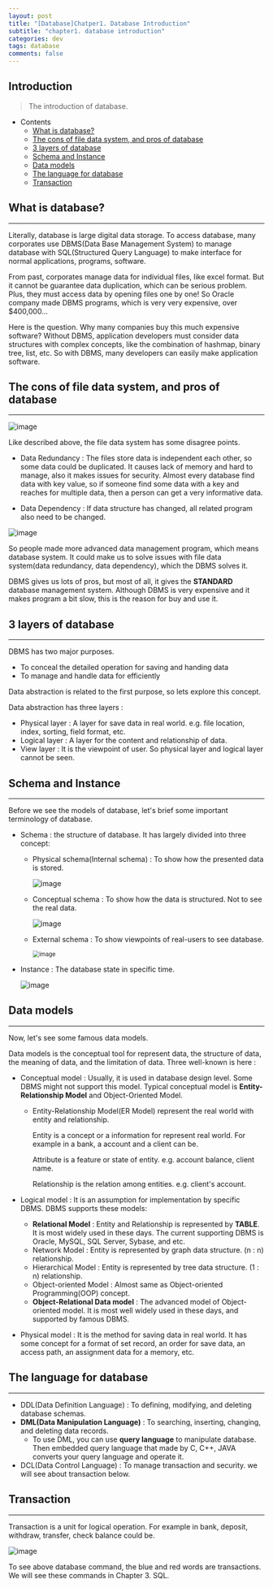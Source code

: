 ```yaml
---
layout: post
title: "[Database]Chatper1. Database Introduction"
subtitle: "chapter1. database introduction"
categories: dev
tags: database
comments: false
---
```


## Introduction
> The introduction of database.

- Contents
	- [What is database?](#what-is-database)
	- [The cons of file data system, and pros of database](#the-cons-of-file-data-system,-and-pros-of-database)
	- [3 layers of database](#3-layers-of-database)
	- [Schema and Instance](#schema-and-instance)
	- [Data models](#data-models)
  - [The language for database](#the-language-for-database)
  - [Transaction](#transaction)
  
## What is database?
---
Literally, database is large digital data storage. To access database, many corporates use DBMS(Data Base Management System) to manage database with SQL(Structured Query Language) to make interface for normal applications, programs, software.

From past, corporates manage data for individual files, like excel format. But it cannot be guarantee data duplication, which can be serious problem. Plus, they must access data by opening files one by one! So Oracle company made DBMS programs, which is very very expensive, over $400,000...

Here is the question. Why many companies buy this much expensive software? Without DBMS, application developers must consider data structures with complex concepts, like the combination of hashmap, binary tree, list, etc. So with DBMS, many developers can easily make application software.



## The cons of file data system, and pros of database
---
![image](https://github.com/yeosu623/yeosu623.github.io/assets/72304945/6e33da04-68c7-457b-b2eb-181315b0d726)

Like described above, the file data system has some disagree points.

- Data Redundancy : The files store data is independent each other, so some data could be duplicated. It causes lack of memory and hard to manage, also it makes issues for security. Almost every database find data with key value, so if someone find some data with a key and reaches for multiple data, then a person can get a very informative data.

- Data Dependency : If data structure has changed, all related program also need to be changed.

  

![image](https://github.com/yeosu623/yeosu623.github.io/assets/72304945/14a5315a-26bb-4b8d-8b98-3815deec27a0)

So people made more advanced data management program, which means database system. It could make us to solve issues with file data system(data redundancy, data dependency), which the DBMS solves it.

DBMS gives us lots of pros, but most of all, it gives the **STANDARD** database management system. Although DBMS is very expensive and it makes program a bit slow, this is the reason for buy and use it.



## 3 layers of database
---
DBMS has two major purposes.

- To conceal the detailed operation for saving and handing data
- To manage and handle data for efficiently

Data abstraction is related to the first purpose, so lets explore this concept.



Data abstraction has three layers :

- Physical layer : A layer for save data in real world. e.g. file location, index, sorting, field format, etc.
- Logical layer : A layer for the content and relationship of data.
- View layer : It is the viewpoint of user. So physical layer and logical layer cannot be seen.



## Schema and Instance
---
Before we see the models of database, let's brief some important terminology of database.

- Schema : the structure of database. It has largely divided into three concept:

  - Physical schema(Internal schema)  : To show how the presented data is stored.

    ![image](https://github.com/yeosu623/yeosu623.github.io/assets/72304945/85826163-0561-457f-8a52-162abd9b146e)

  - Conceptual schema : To show how the data is structured. Not to see the real data.

    ![image](https://github.com/yeosu623/yeosu623.github.io/assets/72304945/1dfa37c4-e100-4ccb-bc62-b4e6b16c6113)

  - External schema : To show viewpoints of real-users to see database.

    <img src="https://github.com/yeosu623/yeosu623.github.io/assets/72304945/0c6a4bb5-925a-4c5b-ad69-7aa2c62f4cac" alt="image" style="zoom:80%;" />

- Instance : The database state in specific time.

  ![image](https://github.com/yeosu623/yeosu623.github.io/assets/72304945/157643eb-093c-4ffe-a52a-b1703fb85391)

  

## Data models

---
Now, let's see some famous data models.

Data models is the conceptual tool for represent data, the structure of data, the meaning of data, and the limitation of data. Three well-known is here :

- Conceptual model : Usually, it is used in database design level. Some DBMS might not support this model. Typical conceptual model is **Entity-Relationship Model** and Object-Oriented Model.

  - Entity-Relationship Model(ER Model) represent the real world with entity and relationship.

    Entity is a concept or a information for represent real world. For example in a bank, a account and a client can be.

    Attribute is a feature or state of entity. e.g. account balance, client name.

    Relationship is the relation among entities. e.g. client's account.

- Logical model : It is an assumption for implementation by specific DBMS. DBMS supports these models:

  - **Relational Model** : Entity and Relationship is represented by **TABLE**. It is most widely used in these days. The current supporting DBMS is Oracle, MySQL, SQL Server, Sybase, and etc.
  - Network Model : Entity is represented by graph data structure. (n : n) relationship.
  - Hierarchical Model : Entity is represented by tree data structure. (1 : n) relationship.
  - Object-oriented Model : Almost same as Object-oriented Programming(OOP) concept.
  - **Object-Relational Data model** : The advanced model of Object-oriented model. It is most well widely used in these days, and supported by famous DBMS.

- Physical model : It is the method for saving data in real world. It has some concept for a format of set record, an order for save data, an access path, an assignment data for a memory, etc.



## The language for database

---

- DDL(Data Definition Language) : To defining, modifying, and deleting database schemas.
- **DML(Data Manipulation Language)** : To searching, inserting, changing, and deleting data records.
  - To use DML, you can use **query language** to manipulate database. Then embedded query language that made by C, C++, JAVA converts your query language and operate it.
- DCL(Data Control Language) : To manage transaction and security. we will see about transaction below. 



## Transaction 

---

Transaction is a unit for logical operation. For example in bank, deposit, withdraw, transfer, check balance could be.

![image](https://github.com/yeosu623/yeosu623.github.io/assets/72304945/c815a36a-e37d-40a9-857d-f36cde76cb63)

To see above database command, the blue and red words are transactions. We will see these commands in Chapter 3. SQL.



